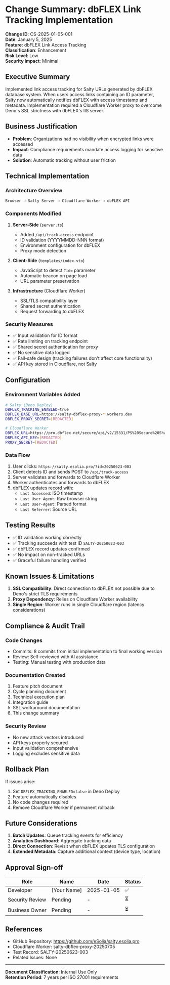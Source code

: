 # Change Summary: dbFLEX Link Tracking Implementation

**Change ID**: CS-2025-01-05-001\
**Date**: January 5, 2025\
**Feature**: dbFLEX Link Access Tracking\
**Classification**: Enhancement\
**Risk Level**: Low\
**Security Impact**: Minimal

## Executive Summary

Implemented link access tracking for Salty URLs generated by dbFLEX database system. When users access links containing an ID parameter, Salty now automatically notifies dbFLEX with access timestamp and metadata. Implementation required a Cloudflare Worker proxy to overcome Deno's SSL strictness with dbFLEX's IIS server.

## Business Justification

- **Problem**: Organizations had no visibility when encrypted links were accessed
- **Impact**: Compliance requirements mandate access logging for sensitive data
- **Solution**: Automatic tracking without user friction

## Technical Implementation

### Architecture Overview

```
Browser → Salty Server → Cloudflare Worker → dbFLEX API
```

### Components Modified

1. **Server-Side** (`server.ts`)
   - Added `/api/track-access` endpoint
   - ID validation (YYYYMMDD-NNN format)
   - Environment configuration for dbFLEX
   - Proxy mode detection

2. **Client-Side** (`templates/index.vto`)
   - JavaScript to detect `?id=` parameter
   - Automatic beacon on page load
   - URL parameter preservation

3. **Infrastructure** (Cloudflare Worker)
   - SSL/TLS compatibility layer
   - Shared secret authentication
   - Request forwarding to dbFLEX

### Security Measures

- ✅ Input validation for ID format
- ✅ Rate limiting on tracking endpoint
- ✅ Shared secret authentication for proxy
- ✅ No sensitive data logged
- ✅ Fail-safe design (tracking failures don't affect core functionality)
- ✅ API key stored in Cloudflare, not Salty

## Configuration

### Environment Variables Added

```bash
# Salty (Deno Deploy)
DBFLEX_TRACKING_ENABLED=true
DBFLEX_BASE_URL=https://salty-dbflex-proxy-*.workers.dev
DBFLEX_PROXY_SECRET=[REDACTED]

# Cloudflare Worker
DBFLEX_URL=https://pro.dbflex.net/secure/api/v2/15331/PS%20Secure%20Share/update.json
DBFLEX_API_KEY=[REDACTED]
PROXY_SECRET=[REDACTED]
```

### Data Flow

1. User clicks: `https://salty.esolia.pro/?id=20250623-003`
2. Client detects ID and sends POST to `/api/track-access`
3. Server validates and forwards to Cloudflare Worker
4. Worker authenticates and forwards to dbFLEX
5. dbFLEX updates record with:
   - `Last Accessed`: ISO timestamp
   - `Last User Agent`: Raw browser string
   - `Last User-Agent`: Parsed format
   - `Last Referrer`: Source URL

## Testing Results

- ✅ ID validation working correctly
- ✅ Tracking succeeds with test ID `SALTY-20250623-003`
- ✅ dbFLEX record updates confirmed
- ✅ No impact on non-tracked URLs
- ✅ Graceful failure handling verified

## Known Issues & Limitations

1. **SSL Compatibility**: Direct connection to dbFLEX not possible due to Deno's strict TLS requirements
2. **Proxy Dependency**: Relies on Cloudflare Worker availability
3. **Single Region**: Worker runs in single Cloudflare region (latency considerations)

## Compliance & Audit Trail

### Code Changes

- Commits: 8 commits from initial implementation to final working version
- Review: Self-reviewed with AI assistance
- Testing: Manual testing with production data

### Documentation Created

1. Feature pitch document
2. Cycle planning document
3. Technical execution plan
4. Integration guide
5. SSL workaround documentation
6. This change summary

### Security Review

- No new attack vectors introduced
- API keys properly secured
- Input validation comprehensive
- Logging excludes sensitive data

## Rollback Plan

If issues arise:

1. Set `DBFLEX_TRACKING_ENABLED=false` in Deno Deploy
2. Feature automatically disables
3. No code changes required
4. Remove Cloudflare Worker if permanent rollback

## Future Considerations

1. **Batch Updates**: Queue tracking events for efficiency
2. **Analytics Dashboard**: Aggregate tracking data
3. **Direct Connection**: Revisit when dbFLEX updates TLS configuration
4. **Extended Metadata**: Capture additional context (device type, location)

## Approval Sign-off

| Role            | Name        | Date       | Status |
| --------------- | ----------- | ---------- | ------ |
| Developer       | [Your Name] | 2025-01-05 | ✅     |
| Security Review | Pending     | -          | ⏳     |
| Business Owner  | Pending     | -          | ⏳     |

## References

- GitHub Repository: https://github.com/eSolia/salty.esolia.pro
- Cloudflare Worker: salty-dbflex-proxy-20250705
- Test Record: SALTY-20250623-003
- Related Issues: None

---

**Document Classification**: Internal Use Only\
**Retention Period**: 7 years per ISO 27001 requirements
